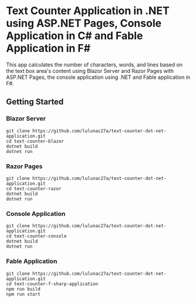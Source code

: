 # Text Counter Application in .NET using ASP.NET Pages, Console Application in C# and Fable Application in F#

This app calculates the number of characters, words, and lines based on the text box area's content using Blazor Server and Razor Pages with ASP.NET Pages, the console application using .NET and Fable application in F#. 

## Getting Started

### Blazor Server

```
git clone https://github.com/lulunac27a/text-counter-dot-net-application.git
cd text-counter-blazor
dotnet build
dotnet run
```

### Razor Pages

```
git clone https://github.com/lulunac27a/text-counter-dot-net-application.git
cd text-counter-razor
dotnet build
dotnet run
```

### Console Application

```
git clone https://github.com/lulunac27a/text-counter-dot-net-application.git
cd text-counter-console
dotnet build
dotnet run
```

### Fable Application

```
git clone https://github.com/lulunac27a/text-counter-dot-net-application.git
cd text-counter-f-sharp-application
npm run build
npm run start
```
